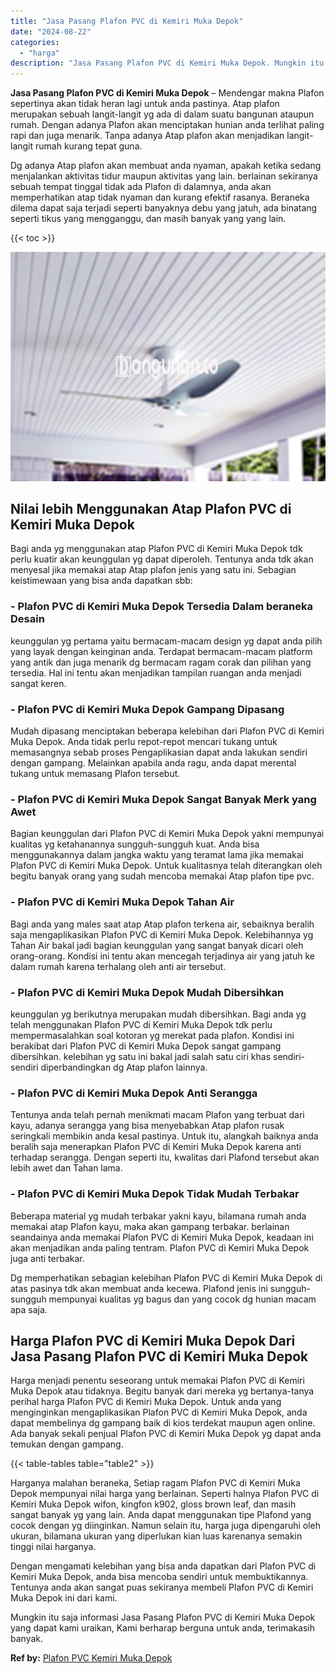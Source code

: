 ```yaml
---
title: "Jasa Pasang Plafon PVC di Kemiri Muka Depok"
date: "2024-08-22"
categories: 
  - "harga"
description: "Jasa Pasang Plafon PVC di Kemiri Muka Depok. Mungkin itu saja informasi Jasa Pasang Plafon PVC di Kemiri Muka Depok yang dapat kami uraikan, Kami berharap be..."
---
```


**Jasa Pasang Plafon PVC di Kemiri Muka Depok** – Mendengar makna Plafon sepertinya akan tidak heran lagi untuk anda pastinya. Atap plafon merupakan sebuah langit-langit yg ada di dalam suatu bangunan ataupun rumah. Dengan adanya Plafon akan menciptakan hunian anda terlihat paling rapi dan juga menarik. Tanpa adanya Atap plafon akan menjadikan langit-langit rumah kurang tepat guna.

Dg adanya Atap plafon akan membuat anda nyaman, apakah ketika sedang menjalankan aktivitas tidur maupun aktivitas yang lain. berlainan sekiranya sebuah tempat tinggal tidak ada Plafon di dalamnya, anda akan memperhatikan atap tidak nyaman dan kurang efektif rasanya. Beraneka dilema dapat saja terjadi seperti banyaknya debu yang jatuh, ada binatang seperti tikus yang mengganggu, dan masih banyak yang yang lain.

{{< toc >}}

![Jasa Pasang Plafon PVC di Kemiri Muka Depok](/images/flafond-pvc-murah30.png)

## Nilai lebih Menggunakan Atap Plafon PVC di Kemiri Muka Depok

Bagi anda yg menggunakan atap Plafon PVC di Kemiri Muka Depok tdk perlu kuatir akan keunggulan yg dapat diperoleh. Tentunya anda tdk akan menyesal jika memakai atap Atap plafon jenis yang satu ini. Sebagian keistimewaan yang bisa anda dapatkan sbb:

### \- Plafon PVC di Kemiri Muka Depok Tersedia Dalam beraneka Desain

keunggulan yg pertama yaitu bermacam-macam design yg dapat anda pilih yang layak dengan keinginan anda. Terdapat bermacam-macam platform yang antik dan juga menarik dg bermacam ragam corak dan pilihan yang tersedia. Hal ini tentu akan menjadikan tampilan ruangan anda menjadi sangat keren.

### \- Plafon PVC di Kemiri Muka Depok Gampang Dipasang

Mudah dipasang menciptakan beberapa kelebihan dari Plafon PVC di Kemiri Muka Depok. Anda tidak perlu repot-repot mencari tukang untuk memasangnya sebab proses Pengaplikasian dapat anda lakukan sendiri dengan gampang. Melainkan apabila anda ragu, anda dapat merental tukang untuk memasang Plafon tersebut.

### \- Plafon PVC di Kemiri Muka Depok Sangat Banyak Merk yang Awet

Bagian keunggulan dari Plafon PVC di Kemiri Muka Depok yakni mempunyai kualitas yg ketahanannya sungguh-sungguh kuat. Anda bisa menggunakannya dalam jangka waktu yang teramat lama jika memakai Plafon PVC di Kemiri Muka Depok. Untuk kualitasnya telah diterangkan oleh begitu banyak orang yang sudah mencoba memakai Atap plafon tipe pvc.

### \- Plafon PVC di Kemiri Muka Depok Tahan Air

Bagi anda yang males saat atap Atap plafon terkena air, sebaiknya beralih saja mengaplikasikan Plafon PVC di Kemiri Muka Depok. Kelebihannya yg Tahan Air bakal jadi bagian keunggulan yang sangat banyak dicari oleh orang-orang. Kondisi ini tentu akan mencegah terjadinya air yang jatuh ke dalam rumah karena terhalang oleh anti air tersebut.

### \- Plafon PVC di Kemiri Muka Depok Mudah Dibersihkan

keunggulan yg berikutnya merupakan mudah dibersihkan. Bagi anda yg telah menggunakan Plafon PVC di Kemiri Muka Depok tdk perlu mempermasalahkan soal kotoran yg merekat pada plafon. Kondisi ini berakibat dari Plafon PVC di Kemiri Muka Depok sangat gampang dibersihkan. kelebihan yg satu ini bakal jadi salah satu ciri khas sendiri-sendiri diperbandingkan dg Atap plafon lainnya.

### \- Plafon PVC di Kemiri Muka Depok Anti Serangga

Tentunya anda telah pernah menikmati macam Plafon yang terbuat dari kayu, adanya serangga yang bisa menyebabkan Atap plafon rusak seringkali membikin anda kesal pastinya. Untuk itu, alangkah baiknya anda beralih saja menerapkan Plafon PVC di Kemiri Muka Depok karena anti terhadap serangga. Dengan seperti itu, kwalitas dari Plafond tersebut akan lebih awet dan Tahan lama.

### \- Plafon PVC di Kemiri Muka Depok Tidak Mudah Terbakar

Beberapa material yg mudah terbakar yakni kayu, bilamana rumah anda memakai atap Plafon kayu, maka akan gampang terbakar. berlainan seandainya anda memakai Plafon PVC di Kemiri Muka Depok, keadaan ini akan menjadikan anda paling tentram. Plafon PVC di Kemiri Muka Depok juga anti terbakar.

Dg memperhatikan sebagian kelebihan Plafon PVC di Kemiri Muka Depok di atas pasinya tdk akan membuat anda kecewa. Plafond jenis ini sungguh-sungguh mempunyai kualitas yg bagus dan yang cocok dg hunian macam apa saja.

## Harga Plafon PVC di Kemiri Muka Depok Dari Jasa Pasang Plafon PVC di Kemiri Muka Depok

Harga menjadi penentu seseorang untuk memakai Plafon PVC di Kemiri Muka Depok atau tidaknya. Begitu banyak dari mereka yg bertanya-tanya perihal harga Plafon PVC di Kemiri Muka Depok. Untuk anda yang menginginkan mengaplikasikan Plafon PVC di Kemiri Muka Depok, anda dapat membelinya dg gampang baik di kios terdekat maupun agen online. Ada banyak sekali penjual Plafon PVC di Kemiri Muka Depok yg dapat anda temukan dengan gampang.

{{< table-tables table="table2" >}}

Harganya malahan beraneka, Setiap ragam Plafon PVC di Kemiri Muka Depok mempunyai nilai harga yang berlainan. Seperti halnya Plafon PVC di Kemiri Muka Depok wifon, kingfon k902, gloss brown leaf, dan masih sangat banyak yg yang lain. Anda dapat menggunakan tipe Plafond yang cocok dengan yg diinginkan. Namun selain itu, harga juga dipengaruhi oleh ukuran, bilamana ukuran yang diperlukan kian luas karenanya semakin tinggi nilai harganya.

Dengan mengamati kelebihan yang bisa anda dapatkan dari Plafon PVC di Kemiri Muka Depok, anda bisa mencoba sendiri untuk membuktikannya. Tentunya anda akan sangat puas sekiranya membeli Plafon PVC di Kemiri Muka Depok ini dari kami.

Mungkin itu saja informasi Jasa Pasang Plafon PVC di Kemiri Muka Depok yang dapat kami uraikan, Kami berharap berguna untuk anda, terimakasih banyak.

**Ref by:** [Plafon PVC Kemiri Muka Depok](https://id.wikipedia.org/wiki/Plafon)
